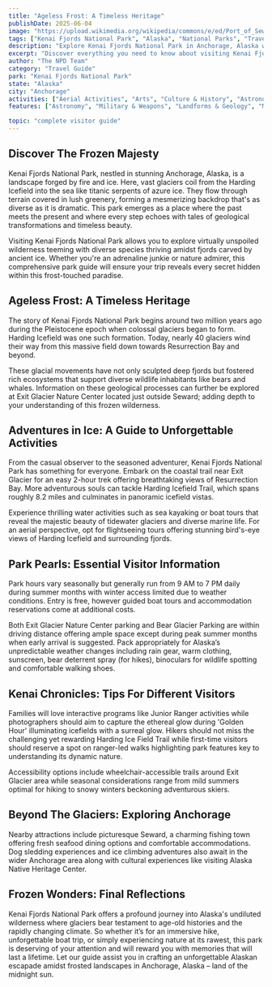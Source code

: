 ```yaml
---
title: "Ageless Frost: A Timeless Heritage"
publishDate: 2025-06-04
image: "https://upload.wikimedia.org/wikipedia/commons/e/ed/Port_of_Seward%2C_Alaska_ENBLA01.jpg"
tags: ["Kenai Fjords National Park", "Alaska", "National Parks", "Travel Guide", "Anchorage", "Outdoor Recreation", "Family Travel", "Adventure"]
description: "Explore Kenai Fjords National Park in Anchorage, Alaska with our comprehensive visitor guide featuring activities, tips, and local insights."
excerpt: "Discover everything you need to know about visiting Kenai Fjords National Park in Anchorage, Alaska."
author: "The NPD Team"
category: "Travel Guide"
park: "Kenai Fjords National Park"
state: "Alaska"
city: "Anchorage"
activities: ["Aerial Activities", "Arts", "Culture & History", "Astronomy & Stargazing", "Camping", "Climbing & Caving", "Educational Activities", "Fishing & Hunting", "Guided & Self-Guided Tours", "Hiking & Trekking", "Snow Activities", "Water Activities", "Wildlife Viewing"]
features: ["Astronomy", "Military & Weapons", "Landforms & Geology", "Maritime & Aviation", "Water & Coastal Geography", "Science", "Innovation & Industry", "Wildlife & Conservation", "Art", "Music & Literature", "Transportation", "U.S. Wars & Conflicts", "Cultural Heritage & Society", "Natural Features & Ecosystems"]

topic: "complete visitor guide"
---
```


## Discover The Frozen Majesty

Kenai Fjords National Park, nestled in stunning Anchorage, Alaska, is a landscape forged by fire and ice. Here, vast glaciers coil from the Harding Icefield into the sea like titanic serpents of azure ice. They flow through terrain covered in lush greenery, forming a mesmerizing backdrop that's as diverse as it is dramatic. This park emerges as a place where the past meets the present and where every step echoes with tales of geological transformations and timeless beauty.

Visiting Kenai Fjords National Park allows you to explore virtually unspoiled wilderness teeming with diverse species thriving amidst fjords carved by ancient ice. Whether you're an adrenaline junkie or nature admirer, this comprehensive park guide will ensure your trip reveals every secret hidden within this frost-touched paradise.

## Ageless Frost: A Timeless Heritage

The story of Kenai Fjords National Park begins around two million years ago during the Pleistocene epoch when colossal glaciers began to form. Harding Icefield was one such formation. Today, nearly 40 glaciers wind their way from this massive field down towards Resurrection Bay and beyond.

These glacial movements have not only sculpted deep fjords but fostered rich ecosystems that support diverse wildlife inhabitants like bears and whales. Information on these geological processes can further be explored at Exit Glacier Nature Center located just outside Seward; adding depth to your understanding of this frozen wilderness.

## Adventures in Ice: A Guide to Unforgettable Activities

From the casual observer to the seasoned adventurer, Kenai Fjords National Park has something for everyone. Embark on the coastal trail near Exit Glacier for an easy 2-hour trek offering breathtaking views of Resurrection Bay. More adventurous souls can tackle Harding Icefield Trail, which spans roughly 8.2 miles and culminates in panoramic icefield vistas.

Experience thrilling water activities such as sea kayaking or boat tours that reveal the majestic beauty of tidewater glaciers and diverse marine life. For an aerial perspective, opt for flightseeing tours offering stunning bird's-eye views of Harding Icefield and surrounding fjords.

## Park Pearls: Essential Visitor Information 

Park hours vary seasonally but generally run from 9 AM to 7 PM daily during summer months with winter access limited due to weather conditions. Entry is free, however guided boat tours and accommodation reservations come at additional costs.

Both Exit Glacier Nature Center parking and Bear Glacier Parking are within driving distance offering ample space except during peak summer months when early arrival is suggested. Pack appropriately for Alaska’s unpredictable weather changes including rain gear, warm clothing, sunscreen, bear deterrent spray (for hikes), binoculars for wildlife spotting and comfortable walking shoes.

## Kenai Chronicles: Tips For Different Visitors

Families will love interactive programs like Junior Ranger activities while photographers should aim to capture the ethereal glow during 'Golden Hour' illuminating icefields with a surreal glow. Hikers should not miss the challenging yet rewarding Harding Ice Field Trail while first-time visitors should reserve a spot on ranger-led walks highlighting park features key to understanding its dynamic nature.

Accessibility options include wheelchair-accessible trails around Exit Glacier area while seasonal considerations range from mild summers optimal for hiking to snowy winters beckoning adventurous skiers.

## Beyond The Glaciers: Exploring Anchorage

Nearby attractions include picturesque Seward, a charming fishing town offering fresh seafood dining options and comfortable accommodations. Dog sledding experiences and ice climbing adventures also await in the wider Anchorage area along with cultural experiences like visiting Alaska Native Heritage Center.

## Frozen Wonders: Final Reflections

Kenai Fjords National Park offers a profound journey into Alaska's undiluted wilderness where glaciers bear testament to age-old histories and the rapidly changing climate. So whether it’s for an immersive hike, unforgettable boat trip, or simply experiencing nature at its rawest, this park is deserving of your attention and will reward you with memories that will last a lifetime. Let our guide assist you in crafting an unforgettable Alaskan escapade amidst frosted landscapes in Anchorage, Alaska – land of the midnight sun.
